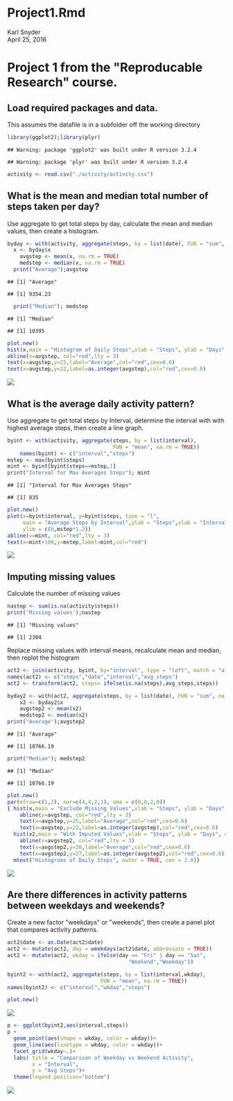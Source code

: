# Project1.Rmd
Karl Snyder  
April 25, 2016  

# Project 1 from the "Reproducable Research" course.

## Load required packages and data.

This assumes the datafile is in a subfolder off the working directory


```r
library(ggplot2);library(plyr)
```

```
## Warning: package 'ggplot2' was built under R version 3.2.4
```

```
## Warning: package 'plyr' was built under R version 3.2.4
```

```r
activity <- read.csv("./activity/activity.csv")  
```

## What is the mean and median total number of steps taken per day?

Use aggregate to get total steps by day, calculate the mean and median values, then create a histogram.


```r
byday <- with(activity, aggregate(steps, by = list(date), FUN = "sum", na.rm = TRUE))
  x <- byday$x
    avgstep <- mean(x, na.rm = TRUE)
    medstep <- median(x, na.rm = TRUE)
  print("Average");avgstep
```

```
## [1] "Average"
```

```
## [1] 9354.23
```

```r
  print("Median"); medstep
```

```
## [1] "Median"
```

```
## [1] 10395
```

```r
plot.new()
hist(x,main = "Histogram of Daily Steps",xlab = "Steps", ylab = "Days", col=3)
abline(v=avgstep, col="red",lty = 3)
text(x=avgstep,y=25,label="Average",col="red",cex=0.6)
text(x=avgstep,y=22,label=as.integer(avgstep),col="red",cex=0.6)
```

![](PA1_files/figure-html/unnamed-chunk-2-1.png)

## What is the average daily activity pattern?

Use aggregate to get total steps by Interval, determine the interval with with highest average steps, then create a line graph.


```r
byint <- with(activity, aggregate(steps, by = list(interval),
                                  FUN = "mean", na.rm = TRUE))
    names(byint) <- c("interval","steps")
mstep <- max(byint$steps)
mint <- byint[byint$steps==mstep,1]
print("Interval for Max Averages Steps"); mint
```

```
## [1] "Interval for Max Averages Steps"
```

```
## [1] 835
```

```r
plot.new()
plot(x=byint$interval, y=byint$steps, type = "l",
     main = "Average Steps by Interval",ylab = "Steps",xlab = "Interval",
     ylim = c(0,mstep*1.2))
abline(v=mint, col="red",lty = 3)
text(x=mint+100,y=mstep,label=mint,col="red")
```

![](PA1_files/figure-html/unnamed-chunk-3-1.png)

## Imputing missing values

Calculate the number of missing values


```r
nastep <- sum(is.na(activity$steps))
print('Missing values');nastep
```

```
## [1] "Missing values"
```

```
## [1] 2304
```

Replace missing values with interval means, recalculate mean and median, then replot the histogram


```r
act2 <- join(activity, byint, by="interval", type = "left", match = "all")
names(act2) <- c("steps","date","interval","avg_steps")
act2 <- transform(act2, steps= ifelse(is.na(steps),avg_steps,steps))

byday2 <- with(act2, aggregate(steps, by = list(date), FUN = "sum", na.rm = TRUE))
    x2 <- byday2$x
    avgstep2 <- mean(x2)
    medstep2 <- median(x2)
print("Average");avgstep2
```

```
## [1] "Average"
```

```
## [1] 10766.19
```

```r
print("Median"); medstep2
```

```
## [1] "Median"
```

```
## [1] 10766.19
```

```r
plot.new()
par(mfrow=c(1,2), mar=c(4,4,2,1), oma = c(0,0,2,0))
{ hist(x,main = "Exclude Missing Values",xlab = "Steps", ylab = "Days", col=3)
    abline(v=avgstep, col="red",lty = 3)
    text(x=avgstep,y=25,label="Average",col="red",cex=0.6)
    text(x=avgstep,y=22,label=as.integer(avgstep),col="red",cex=0.6)
  hist(x2,main = "With Imputed Values",xlab = "Steps", ylab = "Days", col=3)
    abline(v=avgstep2, col="red",lty = 3)
    text(x=avgstep2,y=30,label="Average",col="red",cex=0.6)
    text(x=avgstep2,y=27,label=as.integer(avgstep2),col="red",cex=0.6)
  mtext("Histograms of Daily Steps", outer = TRUE, cex = 2.0)}
```

![](PA1_files/figure-html/unnamed-chunk-5-1.png)

## Are there differences in activity patterns between weekdays and weekends?

Create a new factor "weekdays" or "weekends", then create a panel plot that compares activity patterns.


```r
act2$date <- as.Date(act2$date)
act2 <- mutate(act2, day = weekdays(act2$date, abbreviate = TRUE))
act2 <- mutate(act2, wkday = ifelse(day == "Fri" | day == "Sat",
                                       "Weekend","Weekday"))

byint2 <- with(act2, aggregate(steps, by = list(interval,wkday),
                              FUN = "mean", na.rm = TRUE))
names(byint2) <- c("interval","wkday","steps")

plot.new()
```

![](PA1_files/figure-html/unnamed-chunk-6-1.png)

```r
p <- ggplot(byint2,aes(interval,steps))
p +
  geom_point(aes(shape = wkday, color = wkday))+
  geom_line(aes(linetype = wkday, color = wkday))+
  facet_grid(wkday~.)+
  labs( title = "Comparison of Weekday vs Weekend Activity",
        x = "Interval",
        y = "Avg Steps")+
  theme(legend.position="bottom")
```

![](PA1_files/figure-html/unnamed-chunk-6-2.png)
